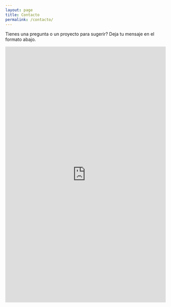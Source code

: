 ```yaml
---
layout: page
title: Contacto
permalink: /contacto/
---
```


Tienes una pregunta o un proyecto para sugerir? Deja tu mensaje en el formato abajo.

<iframe src="https://docs.google.com/forms/d/e/1FAIpQLScBpmIARvm0ul5e4ERG5cASccxtUC-7RPA-ORDaz_JNV3ZYLQ/viewform?embedded=true" width="100%" height="800px" frameborder="0" marginheight="0" marginwidth="0">Loading…</iframe>